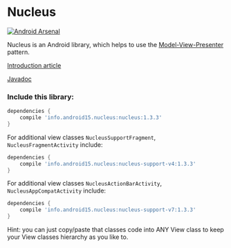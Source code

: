 Nucleus
=======

[![Android Arsenal](https://img.shields.io/badge/Android%20Arsenal-Nucleus-brightgreen.svg?style=flat)](https://android-arsenal.com/details/1/1379)

Nucleus is an Android library, which helps to use the [Model-View-Presenter](http://en.wikipedia.org/wiki/Model%E2%80%93view%E2%80%93presenter) pattern.

[Introduction article](http://konmik.github.io/introduction-to-model-view-presenter-on-android.html)

[Javadoc](http://konmik.github.io/nucleus/)

### Include this library:

``` groovy
dependencies {
    compile 'info.android15.nucleus:nucleus:1.3.3'
}
```

For additional view classes `NucleusSupportFragment`, `NucleusFragmentActivity` include:

``` groovy
dependencies {
    compile 'info.android15.nucleus:nucleus-support-v4:1.3.3'
}
```

For additional view classes `NucleusActionBarActivity`, `NucleusAppCompatActivity` include:

``` groovy
dependencies {
    compile 'info.android15.nucleus:nucleus-support-v7:1.3.3'
}
```

Hint: you can just copy/paste that classes code into ANY View class
to keep your View classes hierarchy as you like to.

